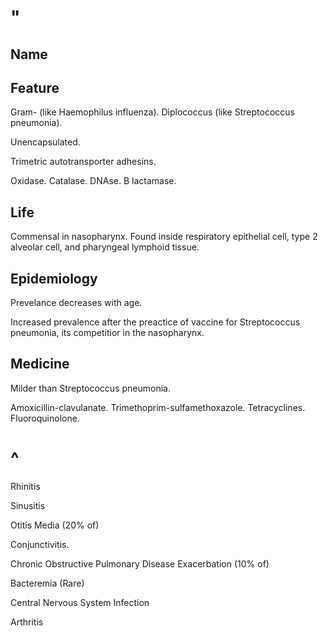 # "

## Name

## Feature

Gram- (like Haemophilus influenza).
Diplococcus (like Streptococcus pneumonia).

Unencapsulated.

Trimetric autotransporter adhesins.

Oxidase.
Catalase.
DNAse.
B lactamase.

## Life

Commensal in nasopharynx.
Found inside respiratory epithelial cell, type 2 alveolar cell, and pharyngeal lymphoid tissue.

## Epidemiology

Prevelance decreases with age.

Increased prevalence after the preactice of vaccine for Streptococcus pneumonia, its competitior in the nasopharynx.

## Medicine

Milder than Streptococcus pneumonia.

Amoxicillin-clavulanate.
Trimethoprim-sulfamethoxazole.
Tetracyclines.
Fluoroquinolone.

# ^

Rhinitis

Sinusitis

Otitis Media
(20% of)

Conjunctivitis.

Chronic Obstructive Pulmonary Disease Exacerbation
(10% of)

Bacteremia
(Rare)

Central Nervous System Infection

Arthritis
